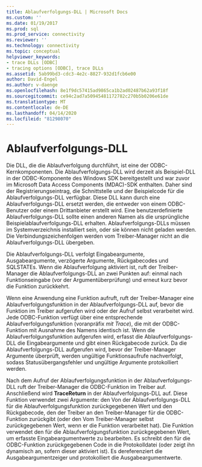 ```yaml
---
title: Ablaufverfolgungs-DLL | Microsoft Docs
ms.custom: ''
ms.date: 01/19/2017
ms.prod: sql
ms.prod_service: connectivity
ms.reviewer: ''
ms.technology: connectivity
ms.topic: conceptual
helpviewer_keywords:
- trace DLLs [ODBC]
- tracing options [ODBC], trace DLLs
ms.assetid: 5ab99bd3-cdc3-4e2c-8827-932d1fcb6e00
author: David-Engel
ms.author: v-daenge
ms.openlocfilehash: 8e1f9dc57415ad9865ca1b2ad02487b62a93f18f
ms.sourcegitcommit: ce94c2ad7a50945481172782c270b5b0206e61de
ms.translationtype: MT
ms.contentlocale: de-DE
ms.lasthandoff: 04/14/2020
ms.locfileid: "81298070"
---
```

# <a name="trace-dll"></a>Ablaufverfolgungs-DLL
Die DLL, die die Ablaufverfolgung durchführt, ist eine der ODBC-Kernkomponenten. Die Ablaufverfolgungs-DLL wird derzeit als Beispiel-DLL in der ODBC-Komponente des Windows SDK bereitgestellt und war zuvor im Microsoft Data Access Components (MDAC)-SDK enthalten. Daher sind der Registrierungseintrag, die Schnittstelle und der Beispielcode für die Ablaufverfolgungs-DLL verfügbar. Diese DLL kann durch eine Ablaufverfolgungs-DLL ersetzt werden, die entweder von einem ODBC-Benutzer oder einem Drittanbieter erstellt wird. Eine benutzerdefinierte Ablaufverfolgungs-DLL sollte einen anderen Namen als die ursprüngliche Beispielablaufverfolgungs-DLL erhalten. Ablaufverfolgungs-DLLs müssen im Systemverzeichnis installiert sein, oder sie können nicht geladen werden. Die Verbindungszeichenfolgen werden vom Treiber-Manager nicht an die Ablaufverfolgungs-DLL übergeben.  
  
 Die Ablaufverfolgungs-DLL verfolgt Eingabeargumente, Ausgabeargumente, verzögerte Argumente, Rückgabecodes und SQLSTATEs. Wenn die Ablaufverfolgung aktiviert ist, ruft der Treiber-Manager die Ablaufverfolgungs-DLL an zwei Punkten auf: einmal nach Funktionseingabe (vor der Argumentüberprüfung) und erneut kurz bevor die Funktion zurückkehrt.  
  
 Wenn eine Anwendung eine Funktion aufruft, ruft der Treiber-Manager eine Ablaufverfolgungsfunktion in der Ablaufverfolgungs-DLL auf, bevor die Funktion im Treiber aufgerufen wird oder der Aufruf selbst verarbeitet wird. Jede ODBC-Funktion verfügt über eine entsprechende Ablaufverfolgungsfunktion (voranpräfix *mit Trace*), die mit der ODBC-Funktion mit Ausnahme des Namens identisch ist. Wenn die Ablaufverfolgungsfunktion aufgerufen wird, erfasst die Ablaufverfolgungs-DLL die Eingabeargumente und gibt einen Rückgabecode zurück. Da die Ablaufverfolgungs-DLL aufgerufen wird, bevor der Treiber-Manager Argumente überprüft, werden ungültige Funktionsaufrufe nachverfolgt, sodass Statusübergangsfehler und ungültige Argumente protokolliert werden.  
  
 Nach dem Aufruf der Ablaufverfolgungsfunktion in der Ablaufverfolgungs-DLL ruft der Treiber-Manager die ODBC-Funktion im Treiber auf. Anschließend wird **TraceReturn** in der Ablaufverfolgungs-DLL auf. Diese Funktion verwendet zwei Argumente: den Von der Ablaufverfolgungs-DLL für die Ablaufverfolgungsfunktion zurückgegebenen Wert und den Rückgabecode, den der Treiber an den Treiber-Manager für die ODBC-Funktion zurückgibt (oder den Vom Treiber-Manager selbst zurückgegebenen Wert, wenn er die Funktion verarbeitet hat). Die Funktion verwendet den für die Ablaufverfolgungsfunktion zurückgegebenen Wert, um erfasste Eingabeargumentwerte zu bearbeiten. Es schreibt den für die ODBC-Funktion zurückgegebenen Code in die Protokolldatei (oder zeigt ihn dynamisch an, sofern dieser aktiviert ist). Es dereferenziert die Ausgabeargumentzeiger und protokolliert die Ausgabeargumentwerte.
